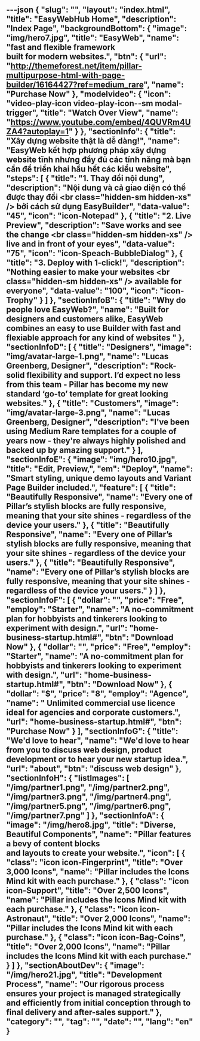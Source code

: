 ---json
{
    "slug": "",
    "layout": "index.html",
    "title": "EasyWebHub Home",
    "description": "Index Page",
    "backgroundBottom": {
        "image": "img/hero7.jpg",
        "title": "EasyWeb",
        "name": "fast and flexible framework <br/> built for modern websites.",
        "btn": {
            "url": "http://themeforest.net/item/pillar-multipurpose-html-with-page-builder/16164427?ref=medium_rare",
            "name": "Purchase Now"
        },
        "modelvideo": {
            "icon": "video-play-icon video-play-icon--sm modal-trigger",
            "title": "Watch Over View",
            "name": "https://www.youtube.com/embed/4QUVRm4UZA4?autoplay=1"
        }
    },
    "sectionInfo": {
        "title": "Xây dựng website  thật là dễ dàng!",
        "name": "EasyWeb kết hợp phương pháp xây dựng website tĩnh nhưng đầy đủ các tính năng mà bạn cần để triển khai hầu hết các kiểu website",
        "steps": [
            {
                "title": "1. Thay đổi nội dung",
                "description": "Nội dung và cả giao diện có thể được thay đổi <br class=\"hidden-sm hidden-xs\" /> bởi cách sử dụng EasyBuilder",
                "data-value": "45",
                "icon": "icon-Notepad"
            },
            {
                "title": "2. Live Preview",
                "description": "Save  works and see the change <br class=\"hidden-sm hidden-xs\" />  live and in front of your eyes",
                "data-value": "75",
                "icon": "icon-Speach-BubbleDialog"
            },
            {
                "title": "3. Deploy with 1-click!",
                "description": "Nothing easier to make your websites <br class=\"hidden-sm hidden-xs\" /> available for everyone",
                "data-value": "100",
                "icon": "icon-Trophy"
            }
        ]
    },
    "sectionInfoB": {
        "title": "Why do people love EasyWeb?",
        "name": "Built for designers and customers alike, EasyWeb combines an easy to use Builder with fast and flexiable approach for any kind of websites "
    },
    "sectionInfoD": [
        {
            "title": "Designers",
            "image": "img/avatar-large-1.png",
            "name": "Lucas Greenberg, Designer",
            "description": "Rock-solid flexibility and support. I’d expect no less from this team - Pillar has become my new standard ‘go-to’ template for great looking websites."
        },
        {
            "title": "Customers",
            "image": "img/avatar-large-3.png",
            "name": "Lucas Greenberg, Designer",
            "description": "I've been using Medium Rare templates for a couple of years now - they're always highly polished and backed up by amazing support."
        }
    ],
    "sectionInfoE": {
        "image": "img/hero10.jpg",
        "title": "Edit, Preview,",
        "em": "Deploy",
        "name": "Smart styling, unique demo layouts and Variant Page Builder included.",
        "feature": [
            {
                "title": "Beautifully Responsive",
                "name": "Every one of Pillar’s stylish blocks are fully responsive, meaning that your site shines - regardless of the device your users."
            },
            {
                "title": "Beautifully Responsive",
                "name": "Every one of Pillar’s stylish blocks are fully responsive, meaning that your site shines - regardless of the device your users."
            },
            {
                "title": "Beautifully Responsive",
                "name": "Every one of Pillar’s stylish blocks are fully responsive, meaning that your site shines - regardless of the device your users."
            }
        ]
    },
    "sectionInfoF": [
        {
            "dollar": "",
            "price": "Free",
            "employ": "Starter",
            "name": "A no-commitment plan for hobbyists and tinkerers looking to experiment with design.",
            "url": "home-business-startup.html#",
            "btn": "Download Now"
        },
        {
            "dollar": "",
            "price": "Free",
            "employ": "Starter",
            "name": "A no-commitment plan for hobbyists and tinkerers looking to experiment with design.",
            "url": "home-business-startup.html#",
            "btn": "Download Now"
        },
        {
            "dollar": "$",
            "price": "8",
            "employ": "Agence",
            "name": " Unlimited commercial use licence ideal for agencies and corporate customers.",
            "url": "home-business-startup.html#",
            "btn": "Purchase Now"
        }
    ],
    "sectionInfoG": {
        "title": "We'd love to hear",
        "name": "We'd love to hear from you to discuss web design, product development or to hear your new startup idea.",
        "url": "about",
        "btn": "discuss web design"
    },
    "sectionInfoH": {
        "listImages": [
            "/img/partner1.png",
            "/img/partner2.png",
            "/img/partner3.png",
            "/img/partner4.png",
            "/img/partner5.png",
            "/img/partner6.png",
            "/img/partner7.png"
        ]
    },
    "sectionInfoA": {
        "image": "/img/hero8.jpg",
        "title": "Diverse, Beautiful Components",
        "name": "Pillar features a bevy of content blocks <br/> and layouts to create your website.",
        "icon": [
            {
                "class": "icon icon-Fingerprint",
                "title": "Over 3,000 Icons",
                "name": "Pillar includes the Icons Mind kit with each purchase."
            },
            {
                "class": "icon icon-Support",
                "title": "Over 2,500 Icons",
                "name": "Pillar includes the Icons Mind kit with each purchase."
            },
            {
                "class": "icon icon-Astronaut",
                "title": "Over 2,000 Icons",
                "name": "Pillar includes the Icons Mind kit with each purchase."
            },
            {
                "class": "icon icon-Bag-Coins",
                "title": "Over 2,000 Icons",
                "name": "Pillar includes the Icons Mind kit with each purchase."
            }
        ]
    },
    "sectionAboutDev": {
        "image": "/img/hero21.jpg",
        "title": "Development Process",
        "name": "Our rigorous process ensures your project is managed strategically and efficiently from initial conception through to final delivery and after-sales support."
    },
    "category": "",
    "tag": "",
    "date": "",
    "lang": "en"
}
---
